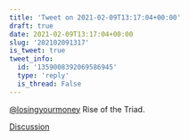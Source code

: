 ```yaml
---
title: 'Tweet on 2021-02-09T13:17:04+00:00'
draft: true
date: 2021-02-09T13:17:04+00:00
slug: '202102091317'
is_tweet: true
tweet_info:
  id: '1359008392069586945'
  type: 'reply'
  is_thread: False
---
```




[@losingyourmoney](https://x.com/losingyourmoney) Rise of the Triad.

[Discussion](https://x.com/sytelus/status/1359008392069586945)
